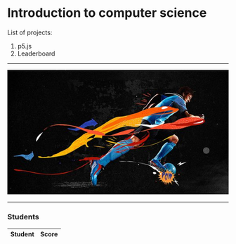 # Introduction to computer science

List of projects:
1. p5.js
2. Leaderboard

***

![Image](pic/pic.jpg)

***

### Students
|Student|Score|
|-------|-----|
